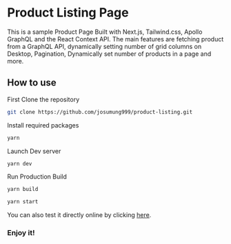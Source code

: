 # Product Listing Page

This is a sample Product Page Built with  Next.js, Tailwind.css, Apollo GraphQL and the React Context API. The main features are fetching product from a GraphQL API, dynamically setting number of grid columns on Desktop, Pagination, Dynamically set number of products in a page and more.



## How to use

First Clone the repository

```bash
git clone https://github.com/josumung999/product-listing.git
```

Install required packages

```bash
yarn
```

Launch Dev server

```bash
yarn dev
```

Run Production Build

```bash
yarn build
```

```bash
yarn start
```

You can also test it directly online by clicking [here](https://product-listing-six.vercel.app).

### Enjoy it!

